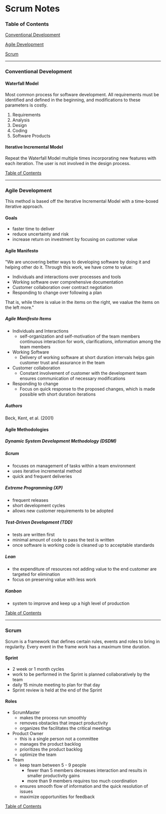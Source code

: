 # Scrum Notes

### <a name="toc"></a>Table of Contents

[Conventional Development](#conv_devel)

[Agile Development](#agile_devel)

[Scrum](#scrum)

---

### <a name="conv_devel"></a>Conventional Development

#### Waterfall Model

Most common process for software development.  All requirements must be 
identified and defined in the beginning, and modifications to these 
parameters is costly.

  1. Requirements
  1. Analysis
  1. Design
  1. Coding
  1. Software Products

#### Iterative Incremental Model

Repeat the Waterfall Model multiple times incorporating new features with 
each iteration.  The user is not involved in the design process.

[Table of Contents](#toc)

---

### <a name="agile_devel"></a>Agile Development

This method is based off the Iterative Incremental Model with a time-boxed 
iterative approach.

#### Goals

  - faster time to deliver
  - reduce uncertainty and risk
  - increase return on investment by focusing on customer value

#### Agile Manifesto
"We are uncovering better ways to developing software by doing it and 
helping other do it.  Through this work, we have come to value:

  - Individuals and interactions over processes and tools
  - Working software over comprehensive documentation
  - Customer collaboration over contract negotiation
  - Responding to change over following a plan

That is, while there is value in the items on the right, we vaalue the items
 on the left more."

##### Agile Manifesto Items
  - Individuals and Interactions
    - self-organization and self-motivation of the team members continuous
    interaction for work, clarifications, information among the team members
  - Working Software
    - Delivery of working software at short duration intervals helps gain 
    customer trust and assurance in the team
  - Customer collaboration
    - Constant involvement of customer with the development team ensures 
    communication of necessary modifications
  - Responding to change
    - Focus on quick response to the proposed changes, which is made 
    possible wth short duration iterations

##### Authors
Beck, Kent, et al. (2001)

#### Agile Methodologies

##### Dynamic System Development Methodology (DSDM)

##### Scrum

  - focuses on management of tasks within a team environment
  - uses iterative incremental method
  - quick and frequent deliveries
  
##### Extreme Programming (XP)

  - frequent releases
  - short development cycles
  - allows new customer requirements to be adopted

##### Test-Driven Development (TDD)

  - tests are written first
  - minimal amount of code to pass the test is written
  - once software is working code is cleaned up to acceptable standards

##### Lean

  - the expenditure of resources not adding value to the end customer are 
  targeted for elimination
  - focus on preserving value with less work
  
##### Kanbon

  - system to improve and keep up a high level of production

[Table of Contents](#toc)

---

### <a name="scrum"></a>Scrum
Scrum is a framework that defines certain rules, events and roles to bring 
in regularity.  Every event in the frame work has a maximum time duration.

#### Sprint

  - 2 week or 1 month cycles
  - work to be performed in the Sprint is planned collaboratively by the team
  - daily 15 minute meeting to plan for that day
  - Sprint review is held at the end of the Sprint

#### Roles
  - ScrumMaster
    - makes the process run smoothly
    - removes obstacles that impact productivity
    - organizes the facilitates the critical meetings
  - Product Owner
    - this is a single person not a committee
    - manages the product backlog
    - prioritizes the product backlog
    - optimize the team
  - Team
    - keep team between 5 - 9 people
      - fewer than 5 members decreases interaction and results in smaller 
      productivity gains
      - more than 9 members requires too much coordination
    - ensures smooth flow of information and the quick resolution of issues
    - maximize opportunities for feedback
    
[Table of Contents](#toc)
